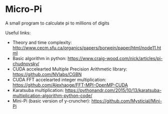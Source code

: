 # Micro-Pi
A small program to calculate pi to millions of digits

Useful links:

- Theory and time complexity: http://www.cecm.sfu.ca/organics/papers/borwein/paper/html/node11.html
- Basic algorithm in python: https://www.craig-wood.com/nick/articles/pi-chudnovsky/
- CUDA accelearted Multiple Precision Arithmetic library: https://github.com/NVlabs/CGBN
- CUDA FFT accelearted integer multiplication: https://github.com/Alexhaoge/FFT-MPI-OpenMP-CUDA
- Karatsuba  multiplication: https://pythonandr.com/2015/10/13/karatsuba-multiplication-algorithm-python-code/
- Mini-Pi (basic version of y-cruncher): https://github.com/Mysticial/Mini-Pi
